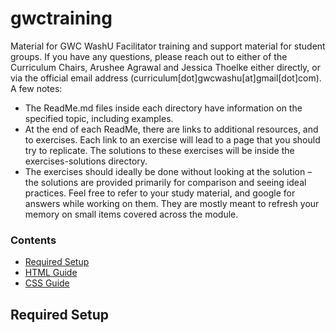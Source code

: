 # gwctraining

Material for GWC WashU Facilitator training and support material for student groups. If you have any questions, please reach out to either of the Curriculum Chairs, Arushee Agrawal and Jessica Thoelke either directly, or via the official email address (curriculum[dot]gwcwashu[at]gmail[dot]com). A few notes:

- The ReadMe.md files inside each directory have information on the specified topic, including examples. 
- At the end of each ReadMe, there are links to additional resources, and to exercises. Each link to an exercise will lead to a page that you should try to replicate. The solutions to these exercises will be inside the exercises-solutions directory. 
- The exercises should ideally be done without looking at the solution – the solutions are provided primarily for comparison and seeing ideal practices. Feel free to refer to your study material, and google for answers while working on them. They are mostly meant to refresh your memory on small items covered across the module. 

### Contents 

- [Required Setup](#setup)
- [HTML Guide](https://github.com/arusheea/gwctraining/tree/master/html)
- [CSS Guide](https://github.com/arusheea/gwctraining/tree/master/css)

## <a href='#setup'></a>Required Setup 